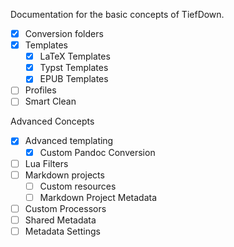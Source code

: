 Documentation for the basic concepts of TiefDown.

- [x] Conversion folders
- [x] Templates
  - [x] LaTeX Templates
  - [x] Typst Templates
  - [x] EPUB Templates
- [ ] Profiles
- [ ] Smart Clean

Advanced Concepts

- [x] Advanced templating
  - [x] Custom Pandoc Conversion
- [ ] Lua Filters
- [ ] Markdown projects
  - [ ] Custom resources
  - [ ] Markdown Project Metadata
- [ ] Custom Processors
- [ ] Shared Metadata
- [ ] Metadata Settings
